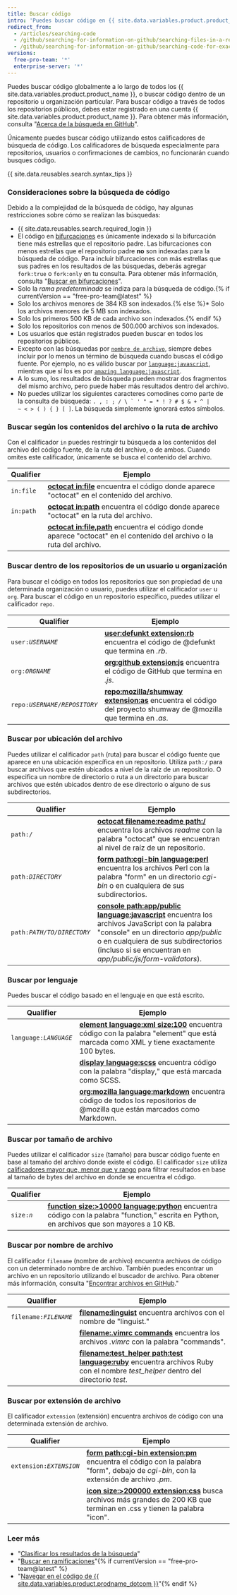 ```yaml
---
title: Buscar código
intro: 'Puedes buscar código en {{ site.data.variables.product.product_name }} y acotar los resultados utilizando estos calificadores de búsqueda de código en cualquier combinación.'
redirect_from:
  - /articles/searching-code
  - /github/searching-for-information-on-github/searching-files-in-a-repository-for-exact-matches
  - /github/searching-for-information-on-github/searching-code-for-exact-matches
versions:
  free-pro-team: '*'
  enterprise-server: '*'
---
```


Puedes buscar código globalmente a lo largo de todos los {{ site.data.variables.product.product_name }}, o buscar código dentro de un repositorio u organización particular. Para buscar código a través de todos los repositorios públicos, debes estar registrado en una cuenta {{ site.data.variables.product.product_name }}. Para obtener más información, consulta "[Acerca de la búsqueda en GitHub](/articles/about-searching-on-github)".

Únicamente puedes buscar código utilizando estos calificadores de búsqueda de código. Los calificadores de búsqueda especialmente para repositorios, usuarios o confirmaciones de cambios, no funcionarán cuando busques código.

{{ site.data.reusables.search.syntax_tips }}

### Consideraciones sobre la búsqueda de código

Debido a la complejidad de la búsqueda de código, hay algunas restricciones sobre cómo se realizan las búsquedas:

- {{ site.data.reusables.search.required_login }}
- El código en [bifurcaciones](/articles/about-forks) es únicamente indexado si la bifurcación tiene más estrellas que el repositorio padre. Las bifurcaciones con menos estrellas que el repositorio padre **no** son indexadas para la búsqueda de código. Para incluir bifurcaciones con más estrellas que sus padres en los resultados de las búsquedas, deberás agregar `fork:true` o `fork:only` en tu consulta. Para obtener más información, consulta "[Buscar en bifurcaciones](/articles/searching-in-forks)".
- Solo la _rama predeterminada_ se indiza para la búsqueda de código.{% if currentVersion == "free-pro-team@latest" %}
- Solo los archivos menores de 384 KB son indexados.{% else %}* Solo los archivos menores de 5 MB son indexados.
- Solo los primeros 500 KB de cada archivo son indexados.{% endif %}
- Solo los repositorios con menos de 500.000 archivos son indexados.
- Los usuarios que están registrados pueden buscar en todos los repositorios públicos.
- Excepto con las búsquedas por [`nombre de archivo`](#search-by-filename), siempre debes incluir por lo menos un término de búsqueda cuando buscas el código fuente. Por ejemplo, no es válido buscar por [`language:javascript`](https://github.com/search?utf8=%E2%9C%93&q=language%3Ajavascript&type=Code&ref=searchresults), mientras que sí los es por [`amazing language:javascript`](https://github.com/search?utf8=%E2%9C%93&q=amazing+language%3Ajavascript&type=Code&ref=searchresults).
- A lo sumo, los resultados de búsqueda pueden mostrar dos fragmentos del mismo archivo, pero puede haber más resultados dentro del archivo.
- No puedes utilizar los siguientes caracteres comodines como parte de la consulta de búsqueda: <code>. , : ; / \ ` ' " = * ! ? # $ & + ^ | ~ < > ( ) { } [ ]</code>. La búsqueda simplemente ignorará estos símbolos.

### Buscar según los contenidos del archivo o la ruta de archivo

Con el calificador `in` puedes restringir tu búsqueda a los contenidos del archivo del código fuente, de la ruta del archivo, o de ambos. Cuando omites este calificador, únicamente se busca el contenido del archivo.

| Qualifier | Ejemplo                                                                                                                                                                                   |
| --------- | ----------------------------------------------------------------------------------------------------------------------------------------------------------------------------------------- |
| `in:file` | [**octocat in:file**](https://github.com/search?q=octocat+in%3Afile&type=Code) encuentra el código donde aparece "octocat" en el contenido del archivo.                                   |
| `in:path` | [**octocat in:path**](https://github.com/search?q=octocat+in%3Apath&type=Code) encuentra el código donde aparece "octocat" en la ruta del archivo.                                        |
|           | [**octocat in:file,path**](https://github.com/search?q=octocat+in%3Afile%2Cpath&type=Code) encuentra el código donde aparece "octocat" en el contenido del archivo o la ruta del archivo. |

### Buscar dentro de los repositorios de un usuario u organización

Para buscar el código en todos los repositorios que son propiedad de una determinada organización o usuario, puedes utilizar el calificador `user` u `org`. Para buscar el código en un repositorio específico, puedes utilizar el calificador `repo`.

| Qualifier                 | Ejemplo                                                                                                                                                                                                              |
| ------------------------- | -------------------------------------------------------------------------------------------------------------------------------------------------------------------------------------------------------------------- |
| <code>user:<em>USERNAME</em></code> | [**user:defunkt extension:rb**](https://github.com/search?q=user%3Agithub+extension%3Arb&type=Code) encuentra el código de @defunkt que termina en <em>.rb</em>.                                         |
| <code>org:<em>ORGNAME</em></code> | [**org:github extension:js**](https://github.com/search?utf8=%E2%9C%93&q=org%3Agithub+extension%3Ajs&type=Code) encuentra el código de GitHub que termina en <em>.js</em>.                               |
| <code>repo:<em>USERNAME/REPOSITORY</em></code> | [**repo:mozilla/shumway extension:as**](https://github.com/search?q=repo%3Amozilla%2Fshumway+extension%3Aas&type=Code) encuentra el código del proyecto shumway de @mozilla que termina en <em>.as</em>. |

### Buscar por ubicación del archivo

Puedes utilizar el calificador `path` (ruta) para buscar el código fuente que aparece en una ubicación específica en un repositorio. Utiliza `path:/` para buscar archivos que estén ubicados a nivel de la raíz de un repositorio. O especifica un nombre de directorio o ruta a un directorio para buscar archivos que estén ubicados dentro de ese directorio o alguno de sus subdirectorios.

| Qualifier                  | Ejemplo                                                                                                                                                                                                                                                                                                                                              |
| -------------------------- | ---------------------------------------------------------------------------------------------------------------------------------------------------------------------------------------------------------------------------------------------------------------------------------------------------------------------------------------------------- |
| <code>path:/</code>  | [**octocat filename:readme path:/**](https://github.com/search?utf8=%E2%9C%93&q=octocat+filename%3Areadme+path%3A%2F&type=Code) encuentra los archivos _readme_ con la palabra "octocat" que se encuentran al nivel de raíz de un repositorio.                                                                                                       |
| <code>path:<em>DIRECTORY</em></code>  | [**form path:cgi-bin language:perl**](https://github.com/search?q=form+path%3Acgi-bin+language%3Aperl&type=Code) encuentra los archivos Perl con la palabra "form" en un directorio <em>cgi-bin</em> o en cualquiera de sus subdirectorios.                                                                                                   |
| <code>path:<em>PATH/TO/DIRECTORY</em></code> | [**console path:app/public language:javascript**](https://github.com/search?q=console+path%3A%22app%2Fpublic%22+language%3Ajavascript&type=Code) encuentra los archivos JavaScript con la palabra "console" en un directorio <em>app/public</em> o en cualquiera de sus subdirectorios (incluso si se encuentran en <em>app/public/js/form-validators</em>). |

### Buscar por lenguaje

Puedes buscar el código basado en el lenguaje en que está escrito.

| Qualifier                  | Ejemplo                                                                                                                                                                                                              |
| -------------------------- | -------------------------------------------------------------------------------------------------------------------------------------------------------------------------------------------------------------------- |
| <code>language:<em>LANGUAGE</em></code> | [**element language:xml size:100**](https://github.com/search?q=element+language%3Axml+size%3A100&type=Code) encuentra código con la palabra "element" que está marcada como XML y tiene exactamente 100 bytes.      |
|                            | [**display language:scss**](https://github.com/search?q=display+language%3Ascss&type=Code) encuentra código con la palabra "display," que está marcada como SCSS.                                                    |
|                            | [**org:mozilla language:markdown**](https://github.com/search?utf8=%E2%9C%93&q=org%3Amozilla+language%3Amarkdown&type=Code) encuentra código de todos los repositorios de @mozilla que están marcados como Markdown. |

### Buscar por tamaño de archivo

Puedes utilizar el calificador `size` (tamaño) para buscar código fuente en base al tamaño del archivo donde existe el código. El calificador `size` utiliza [calificadores mayor que, menor que y rango](/articles/understanding-the-search-syntax) para filtrar resultados en base al tamaño de bytes del archivo en donde se encuentra el código.

| Qualifier                  | Ejemplo                                                                                                                                                                                                                                   |
| -------------------------- | ----------------------------------------------------------------------------------------------------------------------------------------------------------------------------------------------------------------------------------------- |
| <code>size:<em>n</em></code> | [**function size:&gt;10000 language:python**](https://github.com/search?q=function+size%3A%3E10000+language%3Apython&type=Code) encuentra código con la palabra "function," escrita en Python, en archivos que son mayores a 10 KB. |

### Buscar por nombre de archivo

El calificador `filename` (nombre de archivo) encuentra archivos de código con un determinado nombre de archivo. También puedes encontrar un archivo en un repositorio utilizando el buscador de archivo. Para obtener más información, consulta "[Encontrar archivos en GitHub](/articles/finding-files-on-github)."

| Qualifier                  | Ejemplo                                                                                                                                                                                                                                 |
| -------------------------- | --------------------------------------------------------------------------------------------------------------------------------------------------------------------------------------------------------------------------------------- |
| <code>filename:<em>FILENAME</em></code> | [**filename:linguist**](https://github.com/search?utf8=%E2%9C%93&q=filename%3Alinguist&type=Code) encuentra archivos con el nombre de "linguist."                                                                                       |
|                            | [**filename:.vimrc commands**](https://github.com/search?q=filename%3A.vimrc+commands&type=Code) encuentra los archivos *.vimrc* con la palabra "commands".                                                                             |
|                            | [**filename:test_helper path:test language:ruby**](https://github.com/search?q=minitest+filename%3Atest_helper+path%3Atest+language%3Aruby&type=Code) encuentra archivos Ruby con el nombre *test_helper* dentro del directorio *test*. |

### Buscar por extensión de archivo

El calificador `extension` (extensión) encuentra archivos de código con una determinada extensión de archivo.

| Qualifier                  | Ejemplo                                                                                                                                                                                                                                               |
| -------------------------- | ----------------------------------------------------------------------------------------------------------------------------------------------------------------------------------------------------------------------------------------------------- |
| <code>extension:<em>EXTENSION</em></code> | [**form path:cgi-bin extension:pm**](https://github.com/search?q=form+path%3Acgi-bin+extension%3Apm&type=Code) encuentra el código con la palabra "form", debajo de <em>cgi-bin</em>, con la extensión de archivo <em>.pm</em>. |
|                            | [**icon size:>200000 extension:css**](https://github.com/search?utf8=%E2%9C%93&q=icon+size%3A%3E200000+extension%3Acss&type=Code) busca archivos más grandes de 200 KB que terminan en .css y tienen la palabra "icon".                               |

### Leer más

- "[Clasificar los resultados de la búsqueda](/articles/sorting-search-results/)"
- "[Buscar en ramificaciones](/articles/searching-in-forks)"{% if currentVersion == "free-pro-team@latest" %}
- "[Navegar en el código de {{ site.data.variables.product.prodname_dotcom }}](/github/managing-files-in-a-repository/navigating-code-on-github)"{% endif %}
